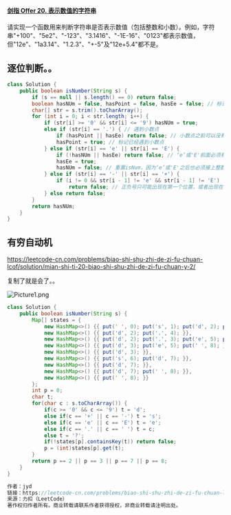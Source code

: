 #### [剑指 Offer 20. 表示数值的字符串](https://leetcode-cn.com/problems/biao-shi-shu-zhi-de-zi-fu-chuan-lcof/)

请实现一个函数用来判断字符串是否表示数值（包括整数和小数）。例如，字符串"+100"、"5e2"、"-123"、"3.1416"、"-1E-16"、"0123"都表示数值，但"12e"、"1a3.14"、"1.2.3"、"+-5"及"12e+5.4"都不是。

## 逐位判断。。

```java
class Solution {
    public boolean isNumber(String s) {
        if (s == null || s.length() == 0) return false; 
        boolean hasNUm = false, hasPoint = false, hasEe = false; // 标记是否遇到数位、小数点、‘e’或'E'
        char[] str = s.trim().toCharArray();  
        for (int i = 0; i < str.length; i++) {
            if (str[i] >= '0' && str[i] <= '9') hasNUm = true; 
            else if (str[i] == '.') { // 遇到小数点
                if (hasPoint || hasEe) return false; // 小数点之前可以没有整数，但是不能重复出现小数点、或出现‘e’、'E'
                hasPoint = true; // 标记已经遇到小数点
            } else if (str[i] == 'e' || str[i] == 'E') { 
                if (!hasNUm || hasEe) return false; // ‘e’或'E'前面必须有整数，且前面不能重复出现‘e’或'E'
                hasEe = true; 
                hasNUm = false; // 重置isNum，因为‘e’或'E'之后也必须接上整数，防止出现 123e或者123e+的非法情况
            } else if (str[i] == '-' || str[i] == '+') {
                if (i != 0 && str[i - 1] != 'e' && str[i - 1] != 'E')
                    return false; // 正负号只可能出现在第一个位置，或者出现在‘e’或'E'的后面一个位置
            } else return false; 
        }
        return hasNUm;
    }
}
```

## 有穷自动机

https://leetcode-cn.com/problems/biao-shi-shu-zhi-de-zi-fu-chuan-lcof/solution/mian-shi-ti-20-biao-shi-shu-zhi-de-zi-fu-chuan-y-2/

复制了就是会了。。

![Picture1.png](https://gitee.com/20162180090/piccgo/raw/master/pic/6f41d7e46fd0344c013980e3f46429dd7a7311bb4292783a482466a90f15747b-Picture1.png)

```java
class Solution {
    public boolean isNumber(String s) {
        Map[] states = {
            new HashMap<>() {{ put(' ', 0); put('s', 1); put('d', 2); put('.', 4); }}, // 0.
            new HashMap<>() {{ put('d', 2); put('.', 4); }},                           // 1.
            new HashMap<>() {{ put('d', 2); put('.', 3); put('e', 5); put(' ', 8); }}, // 2.
            new HashMap<>() {{ put('d', 3); put('e', 5); put(' ', 8); }},              // 3.
            new HashMap<>() {{ put('d', 3); }},                                        // 4.
            new HashMap<>() {{ put('s', 6); put('d', 7); }},                           // 5.
            new HashMap<>() {{ put('d', 7); }},                                        // 6.
            new HashMap<>() {{ put('d', 7); put(' ', 8); }},                           // 7.
            new HashMap<>() {{ put(' ', 8); }}                                         // 8.
        };
        int p = 0;
        char t;
        for(char c : s.toCharArray()) {
            if(c >= '0' && c <= '9') t = 'd';
            else if(c == '+' || c == '-') t = 's';
            else if(c == 'e' || c == 'E') t = 'e';
            else if(c == '.' || c == ' ') t = c;
            else t = '?';
            if(!states[p].containsKey(t)) return false;
            p = (int)states[p].get(t);
        }
        return p == 2 || p == 3 || p == 7 || p == 8;
    }
}

作者：jyd
链接：https://leetcode-cn.com/problems/biao-shi-shu-zhi-de-zi-fu-chuan-lcof/solution/mian-shi-ti-20-biao-shi-shu-zhi-de-zi-fu-chuan-y-2/
来源：力扣（LeetCode）
著作权归作者所有。商业转载请联系作者获得授权，非商业转载请注明出处。
```

